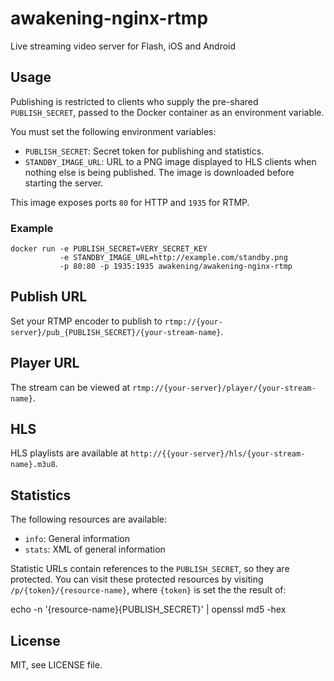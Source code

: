 # awakening-nginx-rtmp

Live streaming video server for Flash, iOS and Android

## Usage

Publishing is restricted to clients who supply the pre-shared `PUBLISH_SECRET`,
passed to the Docker container as an environment variable.

You must set the following environment variables:

 - `PUBLISH_SECRET`: Secret token for publishing and statistics.
 - `STANDBY_IMAGE_URL`: URL to a PNG image displayed to HLS clients when nothing else is being published.
    The image is downloaded before starting the server.

This image exposes ports `80` for HTTP and `1935` for RTMP.

### Example

    docker run -e PUBLISH_SECRET=VERY_SECRET_KEY
               -e STANDBY_IMAGE_URL=http://example.com/standby.png
               -p 80:80 -p 1935:1935 awakening/awakening-nginx-rtmp


## Publish URL

Set your RTMP encoder to publish to `rtmp://{your-server}/pub_{PUBLISH_SECRET}/{your-stream-name}`.

## Player URL

The stream can be viewed at `rtmp://{your-server}/player/{your-stream-name}`.

## HLS

HLS playlists are available at `http://{{your-server}/hls/{your-stream-name}.m3u8`.

## Statistics

The following resources are available:

 - `info`: General information
 - `stats`: XML of general information

Statistic URLs contain references to the `PUBLISH_SECRET`, so they are protected.
You can visit these protected resources by visiting `/p/{token}/{resource-name}`, where
`{token}` is set the the result of:

   echo -n '{resource-name}{PUBLISH_SECRET}' | openssl md5 -hex

## License

MIT, see LICENSE file.
